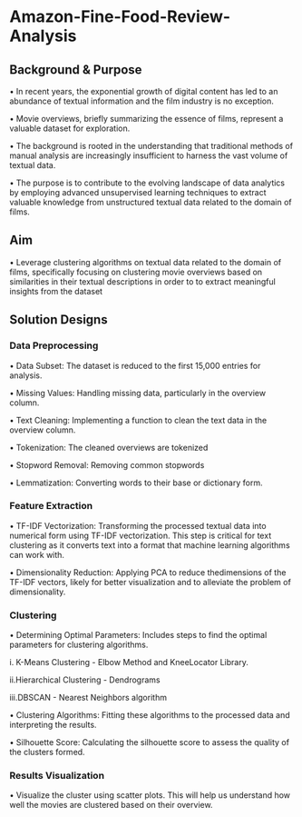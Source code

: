 # Amazon-Fine-Food-Review-Analysis

## Background & Purpose
 • In recent years, the exponential growth of digital content has led to an 
abundance of textual information and the film industry is no exception. 

• Movie overviews, briefly summarizing the essence of films, represent a 
valuable dataset for exploration.

 • The background is rooted in the understanding that traditional methods of 
manual analysis are increasingly insufficient to harness the vast volume of 
textual data.

 • The purpose is to contribute to the evolving landscape of data analytics by 
employing advanced unsupervised learning techniques to extract valuable 
knowledge from unstructured textual data related to the domain of films.

## Aim
 • Leverage clustering algorithms on textual data related to the domain of 
films, specifically focusing on clustering movie overviews based on 
similarities in their textual descriptions in order to to extract meaningful 
insights from the dataset

## Solution Designs

### Data Preprocessing
 • Data Subset: The dataset is reduced to the first 15,000 entries for analysis.

 • Missing Values: Handling missing data, particularly in the overview column.
 
 • Text Cleaning: Implementing a function to clean the text data in the overview column. 
 
 • Tokenization: The cleaned overviews are tokenized 
 
 • Stopword Removal: Removing common stopwords 
 
 • Lemmatization: Converting words to their base or dictionary form.

 ### Feature Extraction
 •  TF-IDF Vectorization: Transforming the processed textual data into numerical form using TF-IDF vectorization. This step is critical for text clustering as it converts text into a format that machine learning algorithms can work with.

 • Dimensionality Reduction: Applying PCA to reduce thedimensions of the TF-IDF 
vectors, likely for better visualization and to alleviate the problem of dimensionality.

### Clustering
 •  Determining Optimal Parameters: Includes steps to find the optimal parameters for clustering algorithms. 
 
 i. K-Means Clustering - Elbow Method and KneeLocator Library.
 
 ii.Hierarchical Clustering - Dendrograms 
 
iii.DBSCAN - Nearest Neighbors algorithm

 •  Clustering Algorithms:  Fitting these algorithms to the processed data and interpreting the results.
 
 •  Silhouette Score: Calculating the silhouette score to assess the quality of the clusters formed.

 ### Results Visualization

 •  Visualize the cluster using scatter plots. This will help us understand how well the movies are clustered based on their overview.
